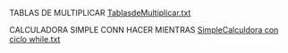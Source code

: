 TABLAS DE MULTIPLICAR
[TablasdeMultiplicar.txt](https://github.com/Dhles97/core-code-challenges-/files/10260368/TablasdeMultiplicar.txt)

CALCULADORA SIMPLE CONN HACER MIENTRAS
[SimpleCalculdora con ciclo while.txt](https://github.com/Dhles97/core-code-challenges-/files/10260407/SimpleCalculdora.con.ciclo.while.txt)

 
